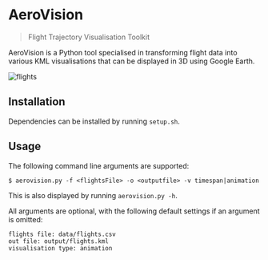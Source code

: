 # AeroVision
> Flight Trajectory Visualisation Toolkit

AeroVision is a Python tool specialised in transforming flight data into various KML visualisations that can be displayed in 3D using Google Earth.

![flights](https://user-images.githubusercontent.com/5946444/56076312-da160380-5dcf-11e9-8cfe-ccec4f1835ad.jpg)

## Installation

Dependencies can be installed by running `setup.sh`.

## Usage

The following command line arguments are supported:
```
$ aerovision.py -f <flightsFile> -o <outputfile> -v timespan|animation
```
This is also displayed by running `aerovision.py -h`.

All arguments are optional, with the following default settings if an argument is omitted:
```
flights file: data/flights.csv
out file: output/flights.kml
visualisation type: animation
```
